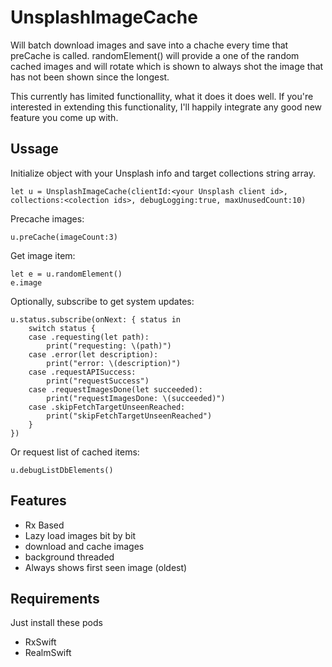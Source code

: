 # UnsplashImageCache

Will batch download images and save into a chache every time that preCache is called. randomElement() will provide a one of the random cached images and will rotate which is shown to always shot the image that has not been shown since the longest.

This currently has limited functionallity, what it does it does well. If you're interested in extending this functionality, I'll happily integrate any good new feature you come up with.

## Ussage

Initialize object with your Unsplash info and target collections string array.

```
let u = UnsplashImageCache(clientId:<your Unsplash client id>, collections:<colection ids>, debugLogging:true, maxUnusedCount:10)
```

Precache images:

```
u.preCache(imageCount:3)
```

Get image item:

```
let e = u.randomElement()
e.image
```

Optionally, subscribe to get system updates:

```
u.status.subscribe(onNext: { status in
    switch status {
    case .requesting(let path):
        print("requesting: \(path)")
    case .error(let description):
        print("error: \(description)")
    case .requestAPISuccess:
        print("requestSuccess")
    case .requestImagesDone(let succeeded):
        print("requestImagesDone: \(succeeded)")
    case .skipFetchTargetUnseenReached:
        print("skipFetchTargetUnseenReached")
    }
})
```

Or request list of cached items:

```
u.debugListDbElements()
```
## Features
* Rx Based
* Lazy load images bit by bit
* download and cache images
* background threaded
* Always shows first seen image (oldest)
## Requirements
Just install these pods
* RxSwift
* RealmSwift
